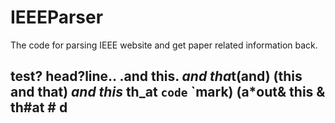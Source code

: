 IEEEParser
==========
The code for parsing IEEE website and get paper related information back. 

## test? head?line.. .and this. *and tha*t(and) (this and that) _and this_ th_at `code` `mark) (a*out& this & th#at # d
